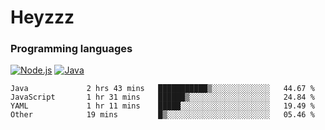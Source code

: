 # Heyzzz  

### Programming languages  

[![Node.js](https://img.shields.io/badge/-Node.js-262626?style=for-the-badge)](https://nodejs.org)
[![Java](https://img.shields.io/badge/-Java-262626?style=for-the-badge)](https://java.com)

<!--START_SECTION:waka-->

```text
Java             2 hrs 43 mins   ███████████▒░░░░░░░░░░░░░   44.67 %
JavaScript       1 hr 31 mins    ██████▒░░░░░░░░░░░░░░░░░░   24.84 %
YAML             1 hr 11 mins    █████░░░░░░░░░░░░░░░░░░░░   19.49 %
Other            19 mins         █▒░░░░░░░░░░░░░░░░░░░░░░░   05.46 %
```

<!--END_SECTION:waka-->
